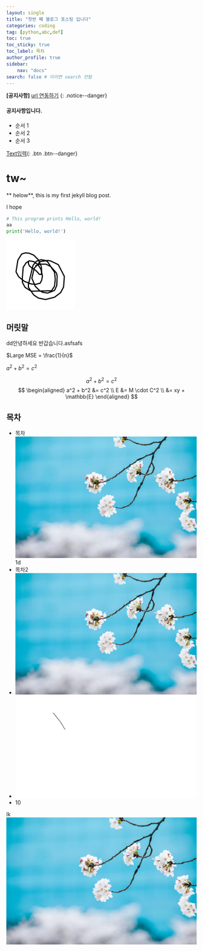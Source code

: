 ```yaml
---
layout: single
title: "첫번 째 블로그 포스팅 입니다"
categories: coding
tag: [python,abc,def]
toc: true
toc_sticky: true
toc_label: 목차
author_profile: true
sidebar: 
    nav: "docs"
search: false # 이러면 search 안됨
---
```


**[공지사항]** [url 연동하기](https://corecodet.github.io/)
{: .notice--danger}

<div class="notice--success">
<h4>공지사항입니다.</h4>
<ul>
    <li> 순서 1 </li>
    <li> 순서 2 </li>
    <li> 순서 3 </li>
</ul>
</div>

[Text입력](https://google.com){: .btn .btn--danger}

# tw~

** helow**, this is my first jekyll blog post.

I hope

```python
# This program prints Hello, world!
aa
print('Hello, world!')
```



![dd](/images/2023-09-26-first/dd.png)


## 머릿말

dd안녕하세요 반갑습니다.asfsafs

$Large MSE = \frac{1}{n}$ 

$a^2 + b^2 = c^2$

$$ a^2 + b^2 = c^2 $$
$$
\begin{aligned} 
a^2 + b^2 &= c^2 \\ 
E &= M \cdot C^2 \\ 
&= xy + \mathbb{E} 
\end{aligned}
$$


## 목차

- 목차![ssimg](../images/2023-09-26-first/wrtFileImageView.jpg)1d
- 목차2
- ![wrtFileImageView-1726296175648-4](../images/2023-09-26-first/wrtFileImageView-1726296175648-4.jpg)
- ![ssimg](../images/2023-09-26-first/ssimg.png)
- 10



lk![wrtFileImageView](../images/2023-09-26-first/wrtFileImageView-1726299285005-13.jpg)

